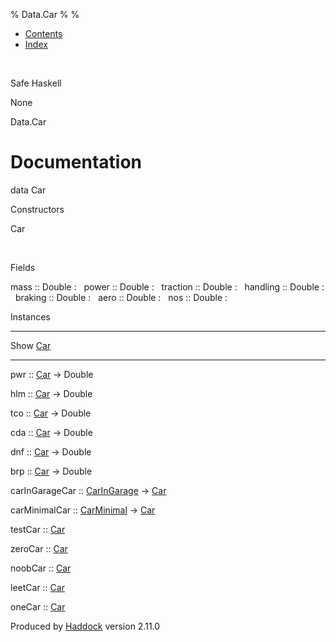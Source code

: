 % Data.Car
% 
% 

-   [Contents](index.html)
-   [Index](doc-index.html)

 

Safe Haskell

None

Data.Car

Documentation
=============

data Car

Constructors

Car

 

Fields

mass :: Double
:    
power :: Double
:    
traction :: Double
:    
handling :: Double
:    
braking :: Double
:    
aero :: Double
:    
nos :: Double
:    

Instances

  --------------------------------- ---
  Show [Car](Data-Car.html#t:Car)    
  --------------------------------- ---

pwr :: [Car](Data-Car.html#t:Car) -\> Double

hlm :: [Car](Data-Car.html#t:Car) -\> Double

tco :: [Car](Data-Car.html#t:Car) -\> Double

cda :: [Car](Data-Car.html#t:Car) -\> Double

dnf :: [Car](Data-Car.html#t:Car) -\> Double

brp :: [Car](Data-Car.html#t:Car) -\> Double

carInGarageCar :: [CarInGarage](Model-CarInGarage.html#t:CarInGarage)
-\> [Car](Data-Car.html#t:Car)

carMinimalCar :: [CarMinimal](Model-CarMinimal.html#t:CarMinimal) -\>
[Car](Data-Car.html#t:Car)

testCar :: [Car](Data-Car.html#t:Car)

zeroCar :: [Car](Data-Car.html#t:Car)

noobCar :: [Car](Data-Car.html#t:Car)

leetCar :: [Car](Data-Car.html#t:Car)

oneCar :: [Car](Data-Car.html#t:Car)

Produced by [Haddock](http://www.haskell.org/haddock/) version 2.11.0
